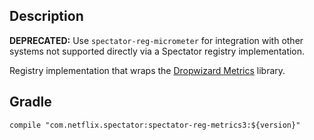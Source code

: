 ## Description

**DEPRECATED:** Use `spectator-reg-micrometer` for integration with other
systems not supported directly via a Spectator registry implementation.

Registry implementation that wraps the [Dropwizard Metrics] library.

[Dropwizard Metrics]: https://metrics.dropwizard.io/3.1.0/

## Gradle

```
compile "com.netflix.spectator:spectator-reg-metrics3:${version}"
```
